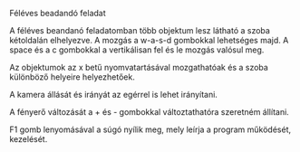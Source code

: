 Féléves beadandó feladat

A féléves beandanó feladatomban több objektum lesz látható a szoba kétoldalán elhelyezve. A mozgás a w-a-s-d gombokkal lehetséges majd. A space és a c gombokkal a vertikálisan fel és le mozgás valósul meg.

Az objektumok az x betű nyomvatartásával mozgathatóak és a szoba különböző helyeire helyezhetőek.

A kamera állását és irányát az egérrel is lehet irányítani.

A fényerő változását a + és - gombokkal változtathatóra szeretném állítani.

F1 gomb lenyomásával a súgó nyílik meg, mely leírja a program működését, kezelését.
